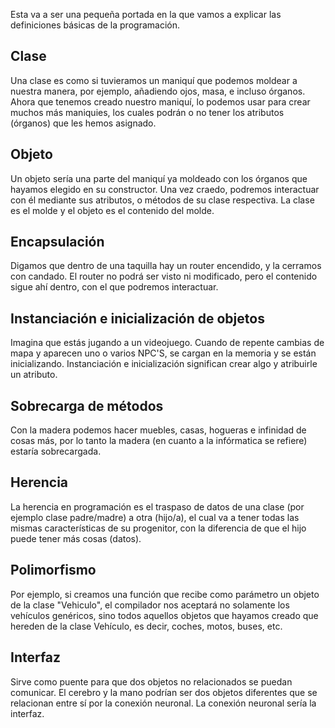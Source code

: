 Esta va a ser una pequeña portada en la que vamos a explicar las definiciones básicas de la programación.

## Clase
Una clase es como si tuvieramos un maniquí que podemos moldear a nuestra manera, por ejemplo, añadiendo ojos, masa, e incluso órganos. Ahora que tenemos creado nuestro maniquí, lo podemos usar para crear muchos más maniquies, los cuales podrán o no tener los atributos (órganos) que les hemos asignado.

## Objeto
Un objeto sería una parte del maniquí ya moldeado con los órganos que hayamos elegido en su constructor. Una vez craedo, podremos interactuar con él mediante sus atributos, o métodos de su clase respectiva. La clase es el molde y el objeto es el contenido del molde.

## Encapsulación
Digamos que dentro de una taquilla hay un router encendido, y la cerramos con candado. El router no podrá ser visto ni modificado, pero el contenido sigue ahí dentro, con el que podremos interactuar.

## Instanciación e inicialización de objetos
Imagina que estás jugando a un videojuego. Cuando de repente cambias de mapa y aparecen uno o varios NPC'S, se cargan en la memoria y se están inicializando. Instanciación e inicialización significan crear algo y atribuirle un atributo.

## Sobrecarga de métodos
Con la madera podemos hacer muebles, casas, hogueras e infinidad de cosas más, por lo tanto la madera (en cuanto a la infórmatica se refiere) estaría sobrecargada.

## Herencia
La herencia en programación es el traspaso de datos de una clase (por ejemplo clase padre/madre) a otra (hijo/a), el cual va a tener todas las mismas características de su progenitor, con la diferencia de que el hijo puede tener más cosas (datos).

## Polimorfismo
Por ejemplo, si creamos una función que recibe como parámetro un objeto de la clase "Vehiculo", el compilador nos aceptará no solamente los vehículos genéricos, sino todos aquellos objetos que hayamos creado que hereden de la clase Vehículo, es decir, coches, motos, buses, etc.

## Interfaz
Sirve como puente para que dos objetos no relacionados se puedan comunicar. El cerebro y la mano podrían ser dos objetos diferentes que se relacionan entre sí por la conexión neuronal. La conexión neuronal sería la interfaz.
